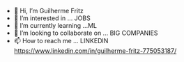 - 👋 Hi, I’m Guilherme Fritz
- 👀 I’m interested in ... JOBS
- 🌱 I’m currently learning ...ML
- 💞️ I’m looking to collaborate on ... BIG COMPANIES
- 📫 How to reach me ...           LINKEDIN https://www.linkedin.com/in/guilherme-fritz-775053187/

<!---
guilhermefritz/guilhermefritz is a ✨ special ✨ repository because its `README.md` (this file) appears on your GitHub profile.
You can click the Preview link to take a look at your changes.
--->

